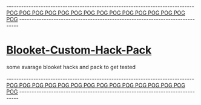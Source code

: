 -–---------------------------------------------------------------------------
[POG POG POG POG POG POG POG POG POG POG POG POG POG POG POG](#)
-–---------------------------------------------------------------------------

# <h1>[Blooket-Custom-Hack-Pack](#)</h1>
some avarage blooket hacks and pack to get tested

-–---------------------------------------------------------------------------
[POG POG POG POG POG POG POG POG POG POG POG POG POG POG POG](#)
-–---------------------------------------------------------------------------

